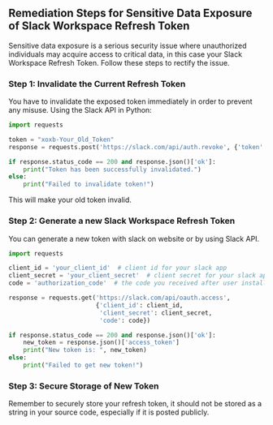 

## Remediation Steps for Sensitive Data Exposure of Slack Workspace Refresh Token
Sensitive data exposure is a serious security issue where unauthorized individuals may acquire access to critical data, in this case your Slack Workspace Refresh Token. Follow these steps to rectify the issue.

### Step 1: Invalidate the Current Refresh Token
You have to invalidate the exposed token immediately in order to prevent any misuse.
Using the Slack API in Python:

```python
import requests

token = "xoxb-Your_Old_Token" 
response = requests.post('https://slack.com/api/auth.revoke', {'token': token})

if response.status_code == 200 and response.json()['ok']:
    print("Token has been successfully invalidated.")
else:
    print("Failed to invalidate token!")
```
This will make your old token invalid.

### Step 2: Generate a new Slack Workspace Refresh Token

You can generate a new token with slack on website or by using Slack API.

```python
import requests

client_id = 'your_client_id'  # client id for your slack app
client_secret = 'your_client_secret'  # client secret for your slack app
code = 'authorization_code'  # the code you received after user install your slack app

response = requests.get('https://slack.com/api/oauth.access', 
                        {'client_id': client_id,
                         'client_secret': client_secret,
                         'code': code})

if response.status_code == 200 and response.json()['ok']:
    new_token = response.json()['access_token']
    print("New token is: ", new_token)
else:
    print("Failed to get new token!")
```

### Step 3: Secure Storage of New Token
Remember to securely store your refresh token, it should not be stored as a string in your source code, especially if it is posted publicly. 